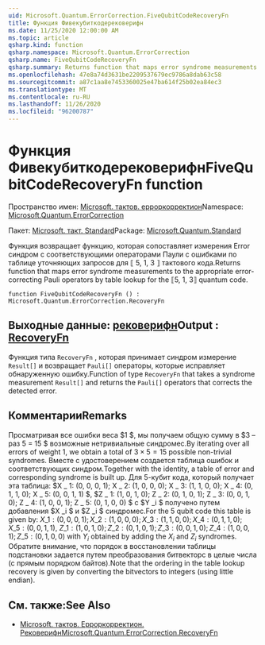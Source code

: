 ```yaml
---
uid: Microsoft.Quantum.ErrorCorrection.FiveQubitCodeRecoveryFn
title: Функция Фивекубиткодерековерифн
ms.date: 11/25/2020 12:00:00 AM
ms.topic: article
qsharp.kind: function
qsharp.namespace: Microsoft.Quantum.ErrorCorrection
qsharp.name: FiveQubitCodeRecoveryFn
qsharp.summary: Returns function that maps error syndrome measurements to the appropriate error-correcting Pauli operators by table lookup for the ⟦5, 1, 3⟧ quantum code.
ms.openlocfilehash: 47e8a74d3631be2209537679ec9786a8dab63c58
ms.sourcegitcommit: a87c1aa8e7453360025e47ba614f25b02ea84ec3
ms.translationtype: MT
ms.contentlocale: ru-RU
ms.lasthandoff: 11/26/2020
ms.locfileid: "96200787"
---
```

# <a name="fivequbitcoderecoveryfn-function"></a><span data-ttu-id="9096c-102">Функция Фивекубиткодерековерифн</span><span class="sxs-lookup"><span data-stu-id="9096c-102">FiveQubitCodeRecoveryFn function</span></span>

<span data-ttu-id="9096c-103">Пространство имен: [Microsoft. тактов. ерроркорректион](xref:Microsoft.Quantum.ErrorCorrection)</span><span class="sxs-lookup"><span data-stu-id="9096c-103">Namespace: [Microsoft.Quantum.ErrorCorrection](xref:Microsoft.Quantum.ErrorCorrection)</span></span>

<span data-ttu-id="9096c-104">Пакет: [Microsoft. такт. Standard](https://nuget.org/packages/Microsoft.Quantum.Standard)</span><span class="sxs-lookup"><span data-stu-id="9096c-104">Package: [Microsoft.Quantum.Standard](https://nuget.org/packages/Microsoft.Quantum.Standard)</span></span>


<span data-ttu-id="9096c-105">Функция возвращает функцию, которая сопоставляет измерения Error синдром с соответствующими операторами Паули с ошибками по таблице уточняющих запросов для ⟦ 5, 1, 3 ⟧ тактового кода.</span><span class="sxs-lookup"><span data-stu-id="9096c-105">Returns function that maps error syndrome measurements to the appropriate error-correcting Pauli operators by table lookup for the ⟦5, 1, 3⟧ quantum code.</span></span>

```qsharp
function FiveQubitCodeRecoveryFn () : Microsoft.Quantum.ErrorCorrection.RecoveryFn
```


## <a name="output--recoveryfn"></a><span data-ttu-id="9096c-106">Выходные данные: [рековерифн](xref:Microsoft.Quantum.ErrorCorrection.RecoveryFn)</span><span class="sxs-lookup"><span data-stu-id="9096c-106">Output : [RecoveryFn](xref:Microsoft.Quantum.ErrorCorrection.RecoveryFn)</span></span>

<span data-ttu-id="9096c-107">Функция типа `RecoveryFn` , которая принимает синдром измерение `Result[]` и возвращает `Pauli[]` операторы, которые исправляет обнаруженную ошибку.</span><span class="sxs-lookup"><span data-stu-id="9096c-107">Function of type `RecoveryFn` that takes a syndrome measurement `Result[]` and returns the `Pauli[]` operators that corrects the detected error.</span></span>

## <a name="remarks"></a><span data-ttu-id="9096c-108">Комментарии</span><span class="sxs-lookup"><span data-stu-id="9096c-108">Remarks</span></span>

<span data-ttu-id="9096c-109">Просматривая все ошибки веса $1 $, мы получаем общую сумму в $3 – раз 5 = 15 $ возможные нетривиальные синдромес.</span><span class="sxs-lookup"><span data-stu-id="9096c-109">By iterating over all errors of weight $1$, we obtain a total of $3\times 5=15$ possible non-trivial syndromes.</span></span>
<span data-ttu-id="9096c-110">Вместе с удостоверением создается таблица ошибок и соответствующих синдром.</span><span class="sxs-lookup"><span data-stu-id="9096c-110">Together with the identity, a table of error and corresponding syndrome is built up.</span></span> <span data-ttu-id="9096c-111">Для 5-кубит кода, который получает эта таблица: $X \_ 1: (0, 0, 0, 1); X \_ 2: (1, 0, 0, 0); X \_ 3: (1, 1, 0, 0); X \_ 4: (0, 1, 1, 0); X \_ 5: (0, 0, 1, 1) $, $Z \_ 1: (1, 0, 1, 0); Z \_ 2: (0, 1, 0, 1); Z \_ 3: (0, 0, 1, 0); Z \_ 4: (1, 0, 0, 1); Z \_ 5: (0, 1, 0, 0) $ с $Y _i $ получено путем добавления $X _i $ и $Z _i $ синдромес.</span><span class="sxs-lookup"><span data-stu-id="9096c-111">For the 5 qubit code this table is given by: $X\_1: (0,0,0,1); X\_2: (1,0,0,0); X\_3: (1,1,0,0); X\_4: (0,1,1,0); X\_5: (0,0,1,1)$, $Z\_1: (1,0,1,0); Z\_2: (0,1,0,1); Z\_3: (0,0,1,0); Z\_4: (1,0,0,1); Z\_5: (0,1,0,0)$ with $Y_i$ obtained by adding the $X_i$ and $Z_i$ syndromes.</span></span> <span data-ttu-id="9096c-112">Обратите внимание, что порядок в восстановлении таблицы подстановки задается путем преобразования битвекторс в целые числа (с прямым порядком байтов).</span><span class="sxs-lookup"><span data-stu-id="9096c-112">Note that the ordering in the table lookup recovery is given by converting the bitvectors to integers (using little endian).</span></span>

## <a name="see-also"></a><span data-ttu-id="9096c-113">См. также:</span><span class="sxs-lookup"><span data-stu-id="9096c-113">See Also</span></span>

- [<span data-ttu-id="9096c-114">Microsoft. тактов. Ерроркорректион. Рековерифн</span><span class="sxs-lookup"><span data-stu-id="9096c-114">Microsoft.Quantum.ErrorCorrection.RecoveryFn</span></span>](xref:Microsoft.Quantum.ErrorCorrection.RecoveryFn)